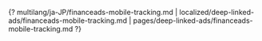 {? multilang/ja-JP/financeads-mobile-tracking.md | localized/deep-linked-ads/financeads-mobile-tracking.md | pages/deep-linked-ads/financeads-mobile-tracking.md ?}
